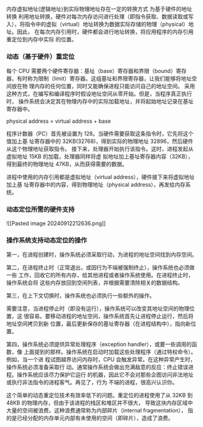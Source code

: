 内存虚拟地址(逻辑地址)到实际物理地址存在一定的转换方式
为基于硬件的地址转换
利用地址转换，硬件对每次内存访问进行处理（即指令获取、数据读取或写 入），将指令中的虚拟（virtual）地址转换为数据实际存储的物理（physical）地址。因此， 在每次内存引用时，硬件都会进行地址转换，将应用程序的内存引用重定位到内存中实际 的位置。

### 动态（基于硬件）重定位
每个 CPU 需要两个硬件寄存器：基址（base）寄存器和界限（bound）寄存 器，有时称为限制（limit）寄存器。这组基址和界限寄存器，让我们能够将地址空间放在物 理内存的任何位置，同时又能确保进程只能访问自己的地址空间。 采用这种方式，在编写和编译程序时假设地址空间从零开始。但是，当程序真正执行时， 操作系统会决定其在物理内存中的实际加载地址，并将起始地址记录在基址寄存器中。

physical address = virtual address + base

程序计数器（PC）首先被设置为 128。当硬件需要获取这条指令时，它先将这个值加上基 址寄存器中的 32KB(32768)，得到实际的物理地址 32896，然后硬件从这个物理地址获取指令。 接下来，处理器开始执行该指令。这时，进程发起从虚拟地址 15KB 的加载，处理器同样将虚 拟地址加上基址寄存器内容（32KB），得到最终的物理地址 47KB，从而获得需要的数据。

进程中使用的内存引用都是虚拟地址（virtual address），硬件接下来将虚拟地址加上基 址寄存器中的内容，得到物理地址（physical address），再发给内存系统。

### 动态定位所需的硬件支持


![[Pasted image 20240912212636.png]]

### 操作系统支持动态定位的操作
第一，在进程创建时，操作系统必须采取行动，为进程的地址空间找到内存空间。

第二，在进程终止时（正常退出，或因行为不端被强制终止），操作系统也必须做一些 工作，回收它的所有内存，给其他进程或者操作系统使用。在进程终止时，操作系统会将 这些内存放回到空闲列表，并根据需要清除相关的数据结构。

第三，在上下文切换时，操作系统也必须执行一些额外的操作。

需要注意，当进程停止时（即没有运行），操作系统可以改变其地址空间的物理位置，这 很容易。要移动进程的地址空间，操作系统首先让进程停止运行，然后将地址空间拷贝到新 位置，最后更新保存的基址寄存器（在进程结构中），指向新位置。



第四，操作系统必须提供异常处理程序（exception handler），或要一些调用的函数，像 上面提到的那样。操作系统在启动时加载这些处理程序（通过特权命令）。例如，当一个进 程试图越界访问内存时，CPU 会触发异常。在这种异常产生时，操作系统必须准备采取行 动。通常操作系统会做出充满敌意的反应：终止错误进程。操作系统应该尽力保护它运行 的机器，因此它不会对那些企图访问非法地址或执行非法指令的进程客气。再见了，行为 不端的进程，很高兴认识你。

这个简单的动态重定位技术有效率低下的问题。重定位的进程使用了从 32KB 到 48KB 的物理内存，但由于该进程的栈区和堆区并不很大， 导致这块内存区域中大量的空间被浪费。这种浪费通常称为内部碎片（internal fragmentation）， 指的是已经分配的内存单元内部有未使用的空间（即碎片），造成了浪费。